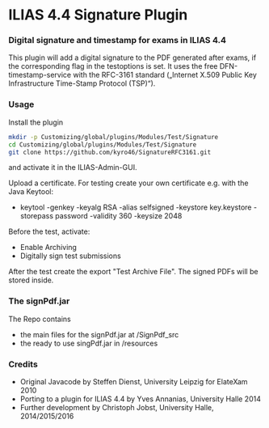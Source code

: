 # ILIAS 4.4 Signature Plugin #

### Digital signature and timestamp for exams in ILIAS 4.4 ###

This plugin will add a digital signature to the PDF generated after exams, if the corresponding flag in the testoptions is set.
It uses the free DFN-timestamp-service with the RFC-3161 standard („Internet X.509 Public Key Infrastructure Time-Stamp Protocol (TSP)“).

### Usage ###

Install the plugin

```bash
mkdir -p Customizing/global/plugins/Modules/Test/Signature  
cd Customizing/global/plugins/Modules/Test/Signature
git clone https://github.com/kyro46/SignatureRFC3161.git
```

and activate it in the ILIAS-Admin-GUI.

Upload a certificate. For testing create your own certificate e.g. with the Java Keytool:
* keytool -genkey -keyalg RSA -alias selfsigned -keystore key.keystore -storepass password -validity 360 -keysize 2048

Before the test, activate:
* Enable Archiving
* Digitally sign test submissions

After the test create the export "Test Archive File". The signed PDFs will be stored inside.

### The signPdf.jar ###

The Repo contains
* the main files for the signPdf.jar at /SignPdf_src
* the ready to use singPdf.jar in /resources


### Credits ###
* Original Javacode by Steffen Dienst, University Leipzig for ElateXam 2010
* Porting to a plugin for ILIAS 4.4 by Yves Annanias, University Halle 2014
* Further development by Christoph Jobst, University Halle, 2014/2015/2016